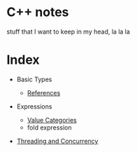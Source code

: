 # C++ notes
stuff that I want to keep in my head, la la la


# Index
- Basic Types
  - [References](https://github.com/wiertek/CppNotes/blob/master/doc/References.md)
- Expressions
  - [Value Categories](https://github.com/wiertek/CppNotes/blob/master/doc/ValueCategories.md)
  - fold expression

- [Threading and Concurrency](https://github.com/wiertek/CppNotes/blob/master/doc/Concurrency.md)

